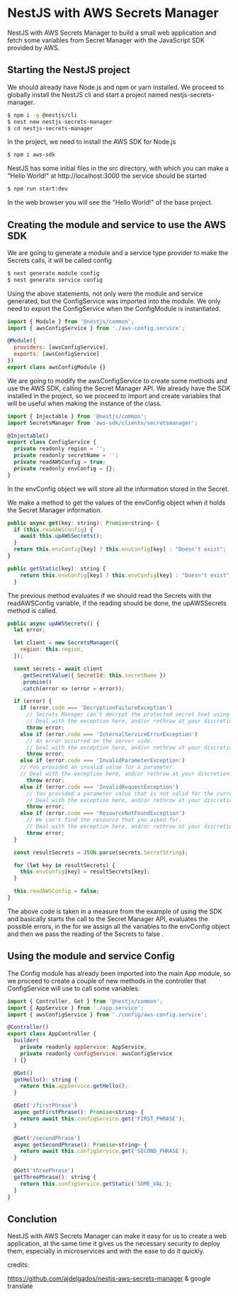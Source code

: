# NestJS with AWS Secrets Manager

NestJS with AWS Secrets Manager to build a small web application and fetch some variables from Secret Manager with the JavaScript SDK provided by AWS.

## Starting the NestJS project

We should already have Node.js and npm or yarn installed. We proceed to globally install the NestJS cli and start a project named nestjs-secrets-manager.

```bash
$ npm i -g @nestjs/cli
$ nest new nestjs-secrets-manager
$ cd nestjs-secrets-manager
```

In the project, we need to install the AWS SDK for Node.js

```bash
$ npm i aws-sdk
```

NestJS has some initial files in the src directory, with which you can make a "Hello World!" at http://localhost:3000 the service should be started

```bash
$ npm run start:dev
```

In the web browser you will see the "Hello World!" of the base project.

## Creating the module and service to use the AWS SDK

We are going to generate a module and a service type provider to make the Secrets calls, it will be called config

```bash
$ nest generate module config
$ nest generate service config
```

Using the above statements, not only were the module and service generated, but the ConfigService was imported into the module. We only need to export the ConfigService when the ConfigModule is instantiated.

```Javascript
import { Module } from '@nestjs/common';
import { awsConfigService } from './aws-config.service';

@Module({
  providers: [awsConfigService],
  exports: [awsConfigService]
})
export class awsConfigModule {}
```

We are going to modify the awsConfigService to create some methods and use the AWS SDK, calling the Secret Manager API. We already have the SDK installed in the project, so we proceed to import and create variables that will be useful when making the instance of the class.

```JavaScript
import { Injectable } from '@nestjs/common';
import SecretsManager from 'aws-sdk/clients/secretsmanager';

@Injectable()
export class ConfigService {
  private readonly region = '';
  private readonly secretName = '';
  private readAWSConfig = true;
  private readonly envConfig = {};
}
```

In the envConfig object we will store all the information stored in the Secret.

We make a method to get the values ​​of the envConfig object when it holds the Secret Manager information.

```JavaScript
public async get(key: string): Promise<string> {
  if (this.readAWSConfig) {
    await this.upAWSSecrets();
  }
  return this.envConfig[key] ? this.envConfig[key] : "Doesn't exist";
}

public getStatic(key): string {
    return this.envConfig[key] ? this.envConfig[key] : "Doesn't exist";
  }
```

The previous method evaluates if we should read the Secrets with the readAWSConfig variable, if the reading should be done, the upAWSSecrets method is called.

```JavaScript
public async upAWSSecrets() {
  let error;

  let client = new SecretsManager({
    region: this.region,
  });

  const secrets = await client
    .getSecretValue({ SecretId: this.secretName })
    .promise()
    .catch(error => (error = error));

  if (error) {
    if (error.code === 'DecryptionFailureException')
      // Secrets Manager can't decrypt the protected secret text using the provided KMS key.
      // Deal with the exception here, and/or rethrow at your discretion.
      throw error;
    else if (error.code === 'InternalServiceErrorException')
      // An error occurred on the server side.
      // Deal with the exception here, and/or rethrow at your discretion.
      throw error;
    else if (error.code === 'InvalidParameterException')
    // You provided an invalid value for a parameter.
    // Deal with the exception here, and/or rethrow at your discretion.
      throw error;
    else if (error.code === 'InvalidRequestException')
      // You provided a parameter value that is not valid for the current state of the resource.
      // Deal with the exception here, and/or rethrow at your discretion.
      throw error;
    else if (error.code === 'ResourceNotFoundException')
      // We can't find the resource that you asked for.
      // Deal with the exception here, and/or rethrow at your discretion.
      throw error;
  }

  const resultSecrets = JSON.parse(secrets.SecretString);

  for (let key in resultSecrets) {
    this.envConfig[key] = resultSecrets[key];
  }

  this.readAWSConfig = false;
}
```

The above code is taken in a measure from the example of using the SDK and basically starts the call to the Secret Manager API, evaluates the possible errors, in the for we assign all the variables to the envConfig object and then we pass the reading of the Secrets to false .

## Using the module and service Config

The Config module has already been imported into the main App module, so we proceed to create a couple of new methods in the controller that ConfigService will use to call some variables.

```JavaScript
import { Controller, Get } from '@nestjs/common';
import { AppService } from './app.service';
import { awsConfigService } from './config/aws-config.service';

@Controller()
export class AppController {
  builder(
    private readonly appService: AppService,
    private readonly configService: awsConfigService
  ) {}

  @Get()
  getHello(): string {
    return this.appService.getHello();
  }

  @Get('/firstPhrase')
  async getFirstPhrase(): Promise<string> {
    return await this.configService.get('FIRST_PHRASE');
  }

  @Get('/secondPhrase')
  async getSecondPhrase(): Promise<string> {
    return await this.configService.get('SECOND_PHRASE');
  }

  @Get('threePhrase')
  getThreePhrase(): string {
    return this.configService.getStatic('SOME_VAL');
  }
}
```

## Conclution

NestJS with AWS Secrets Manager can make it easy for us to create a web application, at the same time it gives us the necessary security to deploy them, especially in microservices and with the ease to do it quickly.

credits:

https://github.com/ajdelgados/nestjs-aws-secrets-manager
&
google translate
